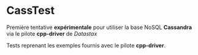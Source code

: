 #  CassTest

Première tentative **expérimentale** pour utiliser la base NoSQL **Cassandra** via le pilote **cpp-driver** de *Datastax*

Tests reprenant les exemples fournis avec le pilote **cpp-driver**.
